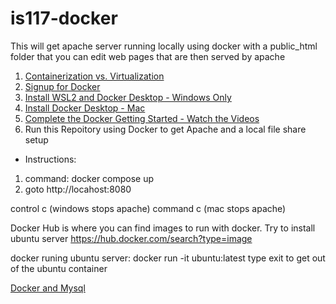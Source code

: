 # is117-docker
This will get apache server running locally using docker with a public_html folder that you can edit web pages that are then served by apache

1. [Containerization vs. Virtualization](https://www.ibm.com/cloud/blog/containers-vs-vms)
2. [Signup for Docker](https://www.docker.com)
3. [Install WSL2 and Docker Desktop - Windows Only](https://andrewlock.net/installing-docker-desktop-for-windows/)
4. [Install Docker Desktop - Mac](https://www.docker.com/products/docker-desktop)
5. [Complete the Docker Getting Started - Watch the Videos](https://docs.docker.com/get-started/)
6. Run this Repoitory using Docker to get Apache and a local file share setup
* Instructions:
1. command: docker compose up
2. goto http://locahost:8080

control c (windows stops apache) command c (mac stops apache)

Docker Hub is where you can find images to run with docker.  Try to install ubuntu server 
https://hub.docker.com/search?type=image

docker runing ubuntu server: docker run -it ubuntu:latest
type exit to get out of the ubuntu container

[Docker and Mysql](https://towardsdatascience.com/how-to-run-mysql-using-docker-ed4cebcd90e4)
